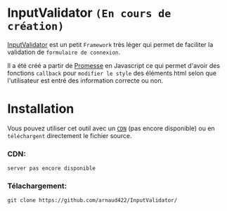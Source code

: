 # InputValidator `(En cours de création)`
 [InputValidator](https://github.com/arnaud422/InputValidator/) est un petit `Framework` très léger qui permet de faciliter la validation de `formulaire de connexion`.

Il a été créé a partir de [Promesse](https://developer.mozilla.org/fr/docs/Web/JavaScript/Guide/Using_promises) en Javascript ce qui permet d'avoir des fonctions `callback` pour `modifier le style` des éléments html selon que l'utilisateur est entré des information correcte ou non. 

# Installation
Vous pouvez utiliser cet outil avec un [`CDN`](https://gcorelabs.com/cdn/what-is-cdn/) (pas encore disponible) ou en `téléchargent` directement le fichier source.

### CDN:
    server pas encore disponible

### Télachargement:
    git clone https://github.com/arnaud422/InputValidator/
